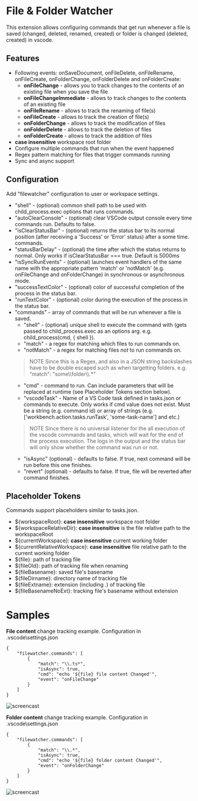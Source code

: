 # File & Folder Watcher

This extension allows configuring commands that get run whenever a file is saved (changed, deleted, renamed, created) or folder is changed (deleted, created) in vscode.

## Features
* Following events: onSaveDocument, onFileDelete, onFileRename, onFileCreate, onFolderChange, onFolderDelete and onFolderCreate:
    * **onFileChange** - allows you to track changes to the contents of an existing file when you save the file
    * **onFileChangeImmediate** - allows to track changes to the contents of an existing file
    * **onFileRename** - allows to track the renaming of file(s)
    * **onFileCreate** - allows to track the creation of file(s)
    * **onFolderChange** - allows to track the modification of files
    * **onFolderDelete** - allows to track the deletion of files
    * **onFolderCreate** - allows to track the addition of files
* **case insensitive** workspace root folder
* Configure multiple commands that run when the event happened
* Regex pattern matching for files that trigger commands running
* Sync and async support

## Configuration
Add "filewatcher" configuration to user or workspace settings.
* "shell" - (optional) common shell path to be used with child_process.exec options that runs commands.
* "autoClearConsole" - (optional) clear VSCode output console every time commands run. Defaults to false.
* "isClearStatusBar" - (optional) returns the status bar to its normal position (after receiving a 'Success' or 'Error' status) after a some time. commands.
* "statusBarDelay" - (optional) the time after which the status returns to normal. Only works if isClearStatusBar === true. Default is 5000ms
* "isSyncRunEvents" - (optional) launches event handlers of the same name with the appropriate pattern 'match' or 'notMatch' (e.g. onFileChange and onFolderChange) in synchronous or asynchronous mode.
* "successTextColor" - (optional) color of successful completion of the process in the status bar.
* "runTextColor" - (optional) color during the execution of the process in the status bar.
* "commands" - array of commands that will be run whenever a file is saved.
  * "shell" - (optional) unique shell to execute the command with (gets passed to child_process.exec as an options arg. e.g. child_process(cmd, { shell }).
  * "match" - a regex for matching which files to run commands on.
  * "notMatch" - a regex for matching files *not* to run commands on.
  > NOTE Since this is a Regex, and also in a JSON string backslashes have to be double escaped such as when targetting folders. e.g. "match": "some\\\\folder\\\\.*"
  * "cmd" - command to run. Can include parameters that will be replaced at runtime (see Placeholder Tokens section below).
  * "vscodeTask" - Name of a VS Code task defined in tasks.json or commands to execute. Only works if cmd value does not exist. Must be a string (e.g. command id) or array of strings (e.g. ['workbench.action.tasks.runTask', 'some-task-name'] and etc.)
  > NOTE Since there is no universal listener for the all execution of the vscode commands and tasks, which will wait for the end of the process execution. The logs in the output and the status bar will only show whether the command was run or not.
  * "isAsync" (optional) - defaults to false. If true, next command will be run before
    this one finishes.
  * "revert" (optional) - defaults to false. If true, file will be reverted after
    command finishes.

## Placeholder Tokens
Commands support placeholders similar to tasks.json.

* ${workspaceRoot}: **case insensitive** workspace root folder
* ${workspaceRelativeDir}: **case insensitive** is the file relative path to the workspaceRoot
* ${currentWorkspace}: **case insensitive** current working folder
* ${currentRelativeWorkspace}: **case insensitive** file relative path to the current working folder
* ${file}: path of tracking file
* ${fileOld}: path of tracking file when renaming
* ${fileBasename}: saved file's basename
* ${fileDirname}: directory name of tracking file
* ${fileExtname}: extension (including .) of tracking file
* ${fileBasenameNoExt}: tracking file's basename without extension

Samples
=========

**File content** change tracking example.
    Configuration in \.vscode\settings.json
	
	{
		"filewatcher.commands": [
			{
				"match": "\\.ts*",
				"isAsync": true,
				"cmd": "echo '${file} file content Changed'",
				"event": "onFileChange"
			}		
		]
	}
	

![ screencast ](media/file-change.gif)

**Folder content** change tracking example.
    Configuration in \.vscode\settings.json

	{
    	"filewatcher.commands": [
			{
				"match": "\\.*",
				"isAsync": true,
				"cmd": "echo '${file} folder content Changed'",
				"event": "onFolderChange"
			}		
		]
	}

![ screencast ](media/folder-change.gif)

